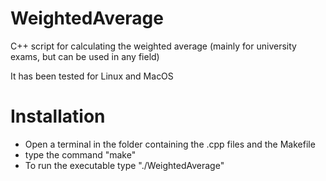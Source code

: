 # WeightedAverage
C++ script for calculating the weighted average (mainly for university exams, but can be used in any field)

It has been tested for Linux and MacOS

# Installation
- Open a terminal in the folder containing the .cpp files and the Makefile
- type the command "make"
- To run the executable type "./WeightedAverage"

